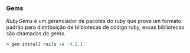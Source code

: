 ### Gems

*RubyGems* é um gerenciador de pacotes do ruby que prove um formato padrão para distribuição de bilbiotecas de código ruby, essas bibliotecas são chamadas de *gems*.

```ruby
> gem install rails -v '4.2.1'
```
